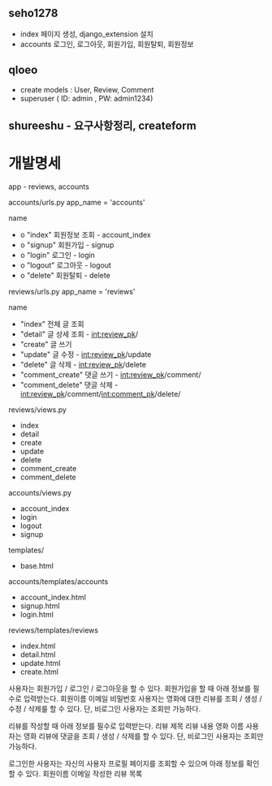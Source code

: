 ## seho1278
- index 페이지 생성, django_extension 설치
- accounts 로그인, 로그아웃, 회원가입, 회원탈퇴, 회원정보

## qloeo
- create models : User, Review, Comment
- superuser ( ID: admin , PW: admin1234)

## shureeshu - 요구사항정리, createform

# 개발명세
app - reviews, accounts

accounts/urls.py
app_name = 'accounts'

name
- o "index"  회원정보 조회 - account_index
- o "signup" 회원가입 - signup
- o "login" 로그인 - login
- o "logout" 로그아웃 - logout
- o "delete" 회원탈퇴 - delete


reviews/urls.py
app_name = 'reviews'

name
- "index" 전체 글 조회
- "detail" 글 상세 조회 - <int:review_pk>/
- "create" 글 쓰기
- "update" 글 수정 - <int:review_pk>/update
- "delete" 글 삭제 - <int:review_pk>/delete
- "comment_create" 댓글 쓰기 - <int:review_pk>/comment/
- "comment_delete" 댓글 삭제 - <int:review_pk>/comment/<int:comment_pk>/delete/

reviews/views.py
- index
- detail
- create
- update
- delete
- comment_create
- comment_delete

accounts/views.py 
- account_index
- login
- logout
- signup

templates/
- base.html

accounts/templates/accounts
- account_index.html
- signup.html
- login.html

reviews/templates/reviews
- index.html
- detail.html
- update.html
- create.html






사용자는 회원가입 / 로그인 / 로그아웃을 할 수 있다.
회원가입을 할 때 아래 정보를 필수로 입력받는다.
회원이름
이메일
비밀번호
사용자는 영화에 대한 리뷰를 조회 / 생성 / 수정 / 삭제룰 할 수 있다.
단, 비로그인 사용자는 조회만 가능하다.

리뷰를 작성할 때 아래 정보를 필수로 입력받는다.
리뷰 제목
리뷰 내용
영화 이름
사용자는 영화 리뷰에 댓글을 조회 / 생성 / 삭제를 할 수 있다.
단, 비로그인 사용자는 조회만 가능하다.

로그인한 사용자는 자신의 사용자 프로필 페이지를 조회할 수 있으며 아래 정보를 확인할 수 있다.
회원이름
이메일
작성한 리뷰 목록